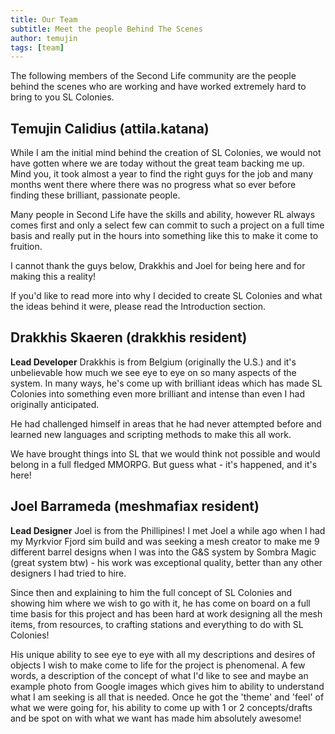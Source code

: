 ```yaml
---
title: Our Team
subtitle: Meet the people Behind The Scenes
author: temujin
tags: [team]
---
```


The following members of the Second Life community are the people behind the scenes who are working and have worked extremely hard to bring to you SL Colonies.

## Temujin Calidius (attila.katana)
While I am the initial mind behind the creation of SL Colonies, we would not have gotten where we are today without the great team backing me up. Mind you, it took almost a year to find the right guys for the job and many months went there where there was no progress what so ever before finding these brilliant, passionate people. 

Many people in Second Life have the skills and ability, however RL always comes first and only a select few can commit to such a project on a full time basis and really put in the hours into something like this to make it come to fruition.

I cannot thank the guys below, Drakkhis and Joel for being here and for making this a reality!

If you'd like to read more into why I decided to create SL Colonies and what the ideas behind it were, please read the Introduction section.

## Drakkhis Skaeren (drakkhis resident)
**Lead Developer**
Drakkhis is from Belgium (originally the U.S.) and it's unbelievable how much we see eye to eye on so many aspects of the system. In many ways, he's come up with brilliant ideas which has made SL Colonies into something even more brilliant and intense than even I had originally anticipated. 

He had challenged himself in areas that he had never attempted before and learned new languages and scripting methods to make this all work.

We have brought things into SL that we would think not possible and would belong in a full fledged MMORPG. But guess what - it's happened, and it's here!

## Joel Barrameda (meshmafiax resident)
**Lead Designer**
Joel is from the Phillipines! I met Joel a while ago when I had my Myrkvior Fjord sim build and was seeking a mesh creator to make me 9 different barrel designs when I was into the G&S system by Sombra Magic (great system btw) - his work was exceptional quality, better than any other designers I had tried to hire.

Since then and explaining to him the full concept of SL Colonies and showing him where we wish to go with it, he has come on board on a full time basis for this project and has been hard at work designing all the mesh items, from resources, to crafting stations and everything to do with SL Colonies!

His unique ability to see eye to eye with all my descriptions and desires of objects I wish to make come to life for the project is phenomenal. A few words, a description of the concept of what I'd like to see and maybe an example photo from Google images which gives him to ability to understand what I am seeking is all that is needed. Once he got the 'theme' and 'feel' of what we were going for, his ability to come up with 1 or 2 concepts/drafts and be spot on with what we want has made him absolutely awesome!